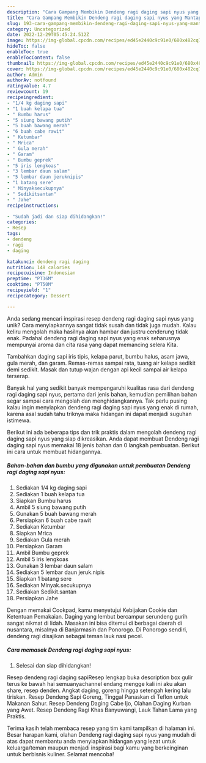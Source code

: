 ```yaml
---
description: "Cara Gampang Membikin Dendeng ragi daging sapi nyus yang Mantap"
title: "Cara Gampang Membikin Dendeng ragi daging sapi nyus yang Mantap"
slug: 193-cara-gampang-membikin-dendeng-ragi-daging-sapi-nyus-yang-mantap
category: Uncategorized
date: 2022-12-29T05:45:24.512Z
image: https://img-global.cpcdn.com/recipes/ed45e2440c9c91e0/680x482cq70/dendeng-ragi-daging-sapi-nyus-foto-resep-utama.jpg
hideToc: false
enableToc: true
enableTocContent: false
thumbnail: https://img-global.cpcdn.com/recipes/ed45e2440c9c91e0/680x482cq70/dendeng-ragi-daging-sapi-nyus-foto-resep-utama.jpg
cover: https://img-global.cpcdn.com/recipes/ed45e2440c9c91e0/680x482cq70/dendeng-ragi-daging-sapi-nyus-foto-resep-utama.jpg
author: Admin
authorAv: notfound
ratingvalue: 4.7
reviewcount: 19
recipeingredient:
- "1/4 kg daging sapi"
- "1 buah kelapa tua"
- " Bumbu harus"
- "5 siung bawang putih"
- "5 buah bawang merah"
- "6 buah cabe rawit"
- " Ketumbar"
- " Mrica"
- " Gula merah"
- " Garam"
- " Bumbu geprek"
- "5 iris lengkoas"
- "3 lembar daun salam"
- "5 lembar daun jeruknipis"
- "1 batang sere"
- " Minyaksecukupnya"
- " Sedikitsantan"
- " Jahe"
recipeinstructions:

- "Sudah jadi dan siap dihidangkan!"
categories:
- Resep
tags:
- dendeng
- ragi
- daging

katakunci: dendeng ragi daging 
nutrition: 148 calories
recipecuisine: Indonesian
preptime: "PT36M"
cooktime: "PT50M"
recipeyield: "1"
recipecategory: Dessert

---
```





Anda sedang mencari inspirasi resep dendeng ragi daging sapi nyus yang unik? Cara menyiapkannya sangat tidak susah dan tidak juga mudah. Kalau keliru mengolah maka hasilnya akan hambar dan justru cenderung tidak enak. Padahal dendeng ragi daging sapi nyus yang enak seharusnya mempunyai aroma dan cita rasa yang dapat memancing selera Kita.





Tambahkan daging sapi iris tipis, kelapa parut, bumbu halus, asam jawa, gula merah, dan garam. Remas-remas sampai rata, tuang air kelapa sedikit demi sedikit. Masak dan tutup wajan dengan api kecil sampai air kelapa terserap.

Banyak hal yang sedikit banyak mempengaruhi kualitas rasa dari dendeng ragi daging sapi nyus, pertama dari jenis bahan, kemudian pemilihan bahan segar sampai cara mengolah dan menghidangkannya. Tak perlu pusing kalau ingin menyiapkan dendeng ragi daging sapi nyus yang enak di rumah, karena asal sudah tahu triknya maka hidangan ini dapat menjadi suguhan istimewa.






Berikut ini ada beberapa tips dan trik praktis dalam mengolah dendeng ragi daging sapi nyus yang siap dikreasikan. Anda dapat membuat Dendeng ragi daging sapi nyus memakai 18 jenis bahan dan 0 langkah pembuatan. Berikut ini cara untuk membuat hidangannya.

<!--inarticleads1-->

##### Bahan-bahan dan bumbu yang digunakan untuk pembuatan Dendeng ragi daging sapi nyus:

1. Sediakan 1/4 kg daging sapi
1. Sediakan 1 buah kelapa tua
1. Siapkan  Bumbu harus
1. Ambil 5 siung bawang putih
1. Gunakan 5 buah bawang merah
1. Persiapkan 6 buah cabe rawit
1. Sediakan  Ketumbar
1. Siapkan  Mrica
1. Sediakan  Gula merah
1. Persiapkan  Garam
1. Ambil  Bumbu geprek
1. Ambil 5 iris lengkoas
1. Gunakan 3 lembar daun salam
1. Sediakan 5 lembar daun jeruk.nipis
1. Siapkan 1 batang sere
1. Sediakan  Minyak.secukupnya
1. Sediakan  Sedikit.santan
1. Persiapkan  Jahe


Dengan memakai Cookpad, kamu menyetujui Kebijakan Cookie dan Ketentuan Pemakaian. Daging yang lembut bercampur serundeng gurih sangat nikmat di lidah. Masakan ini bisa ditemui di berbagai daerah di nusantara, misalnya di Banjarmasin dan Ponorogo. Di Ponorogo sendiri, dendeng ragi disajikan sebagai teman lauk nasi pecel. 

<!--inarticleads2-->

##### Cara memasak Dendeng ragi daging sapi nyus:


1. Selesai dan siap dihidangkan!

Resep dendeng ragi daging sapiResep lengkap buka description box gulir terus ke bawah hai semuanyachannel endang mengge kali ini aku akan share, resep denden. Angkat daging, goreng hingga setengah kering lalu tiriskan. Resep Dendeng Sapi Goreng, Tinggal Panaskan di Teflon untuk Makanan Sahur. Resep Dendeng Daging Cabe Ijo, Olahan Daging Kurban yang Awet. Resep Dendeng Ragi Khas Banyuwangi, Lauk Tahan Lama yang Praktis. 

Terima kasih telah membaca resep yang tim kami tampilkan di halaman ini. Besar harapan kami, olahan Dendeng ragi daging sapi nyus yang mudah di atas dapat membantu anda menyiapkan hidangan yang lezat untuk keluarga/teman maupun menjadi inspirasi bagi kamu yang berkeinginan untuk berbisnis kuliner. Selamat mencoba!
